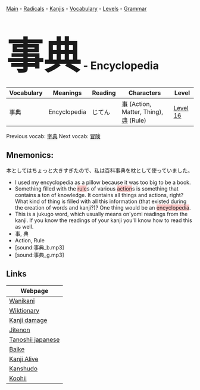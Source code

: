 <style> bigfont {font-size: 100px}</style>
[Main](../README.md) -
[Radicals](../radicals.md) -
[Kanjis](../kanjis.md) -
[Vocabulary](../vocabulary.md) -
[Levels](../levels.md) -
[Grammar](../grammar.md)
# <bigfont> 事典</bigfont> - Encyclopedia 

| Vocabulary | Meanings | Reading | Characters | Level |
| --- | --- | --- | --- | --- |
| 事典 | Encyclopedia | じてん |  [事](../kanjis/事.md) (Action, Matter, Thing), [典](../kanjis/典.md) (Rule) | [Level 16](../levels/wk_level16.md) |

Previous vocab: [字典](字典.md) Next vocab: [冒険](冒険.md) 

## Mnemonics:
本としてはちょっと大きすぎたので、私は百科事典を枕として使っていました。
* I used my encyclopedia as a pillow because it was too big to be a book.
* Something filled with the <span style="background-color:#ffcccb"> rule</span>s of various <span style="background-color:#ffcccb"> action</span>s is something that contains a ton of knowledge. It contains all things and actions, right? What kind of thing is filled with all this information (that existed during the creation of words and kanji?)? One thing would be an <span style="background-color:#ffcccb"> encyclopedia</span>.
* This is a jukugo word, which usually means on'yomi readings from the kanji. If you know the readings of your kanji you'll know how to read this as well.
* 事, 典
* Action, Rule
* [sound:事典_b.mp3]
* [sound:事典_g.mp3]


## Links 

| Webpage |
| --- |
| [Wanikani          ](https://www.wanikani.com/kanji/事典) |
| [Wiktionary        ](https://en.wiktionary.org/wiki/事典) |
| [Kanji damage      ](http://www.kanjidamage.com/kanji/search?utf8=✓&q=事典) |
| [Jitenon           ](https://jitenon.com/kanji/事典) |
| [Tanoshii japanese ](https://www.tanoshiijapanese.com/dictionary/kanji.cfm?k=事典) |
| [Baike             ](https://baike.baidu.com/item/事典) |
| [Kanji Alive       ](https://app.kanjialive.com/事典) |
| [Kanshudo          ](https://www.kanshudo.com/searchmn?q=事典) |
| [Koohii            ](https://kanji.koohii.com/study/kanji/事典) |
